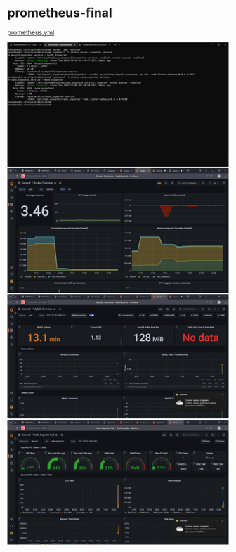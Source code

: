 # prometheus-final
[prometheus.yml](./prometheus.yml)

![logs](./2022-12-08.png)
![grafana dashboard](./2022-12-08-(1).png)
![grafana dashboard](./2022-12-08-(2).png)
![grafana dashboard](./2022-12-08-(3).png)